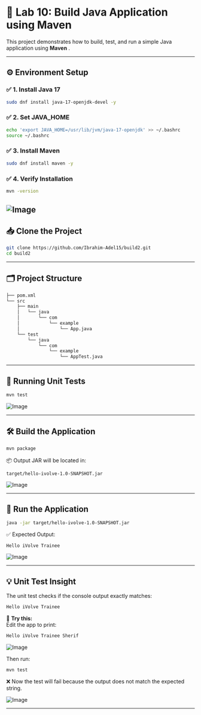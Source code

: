 # 🧪 Lab 10: Build Java Application using Maven

This project demonstrates how to build, test, and run a simple Java application using **Maven** .

---

## ⚙️ Environment Setup

### ✅ 1. Install Java 17
```bash
sudo dnf install java-17-openjdk-devel -y
```

### ✅ 2. Set JAVA_HOME
```bash
echo 'export JAVA_HOME=/usr/lib/jvm/java-17-openjdk' >> ~/.bashrc
source ~/.bashrc
```

### ✅ 3. Install Maven
```bash
sudo dnf install maven -y
```

### ✅ 4. Verify Installation
```bash
mvn -version
```
![Image](https://github.com/user-attachments/assets/98c1ca3f-feed-47fe-b981-b3de92b37edf)
---

## 📥 Clone the Project

```bash
git clone https://github.com/Ibrahim-Adel15/build2.git
cd build2
```

---

## 🗂️ Project Structure

```bash
├── pom.xml
└── src
    ├── main
    │   └── java
    │       └── com
    │           └── example
    │               └── App.java
    └── test
        └── java
            └── com
                └── example
                    └── AppTest.java

```

---

## 🧪 Running Unit Tests

```bash
mvn test
```

![Image](https://github.com/user-attachments/assets/6d7977c6-948b-4928-8b28-c71823da993c)

---

## 🛠 Build the Application

```bash
mvn package
```

📦 Output JAR will be located in:
```
target/hello-ivolve-1.0-SNAPSHOT.jar
```

![Image](https://github.com/user-attachments/assets/32d5eb3c-616b-4c35-a4b7-044dc7bc7e8e)

---

## 🚀 Run the Application

```bash
java -jar target/hello-ivolve-1.0-SNAPSHOT.jar
```

✅ Expected Output:
```
Hello iVolve Trainee
```

![Image](https://github.com/user-attachments/assets/fb03ec96-b489-4f82-a8aa-0ec8c32d9d75)

---

## 💡 Unit Test Insight

The unit test checks if the console output exactly matches:
```java
Hello iVolve Trainee
```

🔁 **Try this:**  
Edit the app to print:
```java
Hello iVolve Trainee Sherif
```
![Image](https://github.com/user-attachments/assets/d3f3fe63-ae80-4f49-baf1-2a31f0f898aa)

Then run:
```bash
mvn test
```

❌ Now the test will fail because the output does not match the expected string.

![Image](https://github.com/user-attachments/assets/15aeb49e-981f-4684-9b29-68efbc40c0d0)

---
